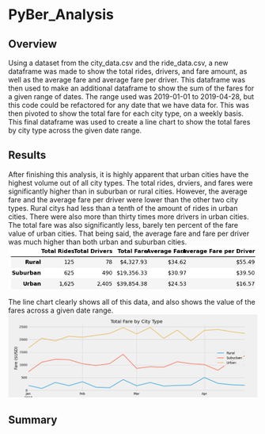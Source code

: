 # PyBer_Analysis

## Overview
Using a dataset from the city_data.csv and the ride_data.csv, a new dataframe was made to show the total rides, drivers, and fare amount, as well as the average fare and average fare per driver. This dataframe was then used to make an additional dataframe to show the sum of the fares for a given range of dates. The range used was 2019-01-01 to 2019-04-28, but this code could be refactored for any date that we have data for. This was then pivoted to show the total fare for each city type, on a weekly basis. This final dataframe was used to create a line chart to show the total fares by city type across the given date range.

## Results
After finishing this analysis, it is highly apparent that urban cities have the highest volume out of all city types. The total rides, drviers, and fares were significantly higher than in suburban or rural cities. However, the average fare and the average fare per driver were lower than the other two city types. Rural citys had less than a tenth of the amount of rides in urban cities. There were also more than thirty times more drivers in urban cities. The total fare was also significantly less, barely ten percent of the fare value of urban cities. That being said, the average fare and fare per driver was much higher than both urban and suburban cities. 
![Alt Text](https://github.com/Hojo0210/PyBer_Analysis/blob/main/analysis/pyber_summary.png)

The line chart clearly shows all of this data, and also shows the value of the fares across a given date range. 
![Alt text](https://github.com/Hojo0210/PyBer_Analysis/blob/main/analysis/PyBer_fare_summary.png)

## Summary
